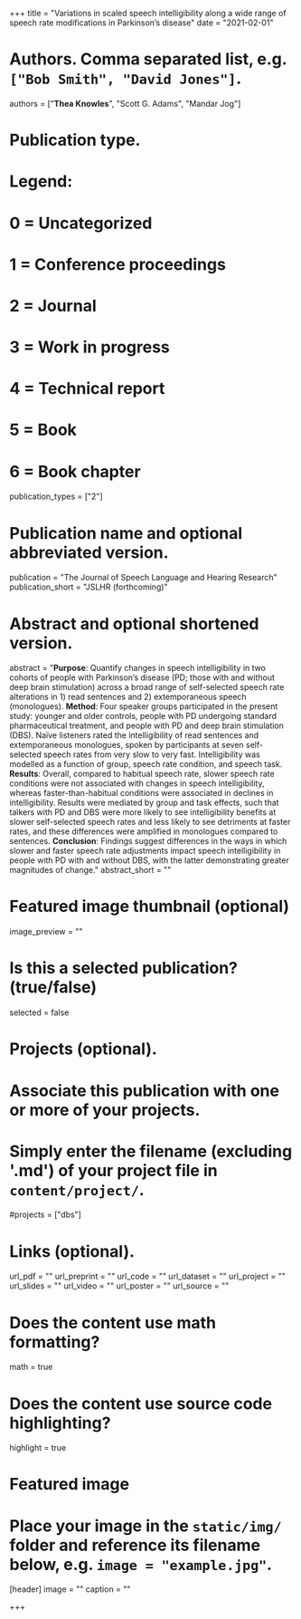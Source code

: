 +++
title = "Variations in scaled speech intelligibility along a wide range of speech rate modifications in Parkinson’s disease"
date = "2021-02-01"

# Authors. Comma separated list, e.g. `["Bob Smith", "David Jones"]`.
authors = ["**Thea Knowles**", "Scott G. Adams", "Mandar Jog"]

# Publication type.
# Legend:
# 0 = Uncategorized
# 1 = Conference proceedings
# 2 = Journal
# 3 = Work in progress
# 4 = Technical report
# 5 = Book
# 6 = Book chapter
publication_types = ["2"]

# Publication name and optional abbreviated version.
publication = "The Journal of Speech Language and Hearing Research"
publication_short = "JSLHR (forthcoming)"

# Abstract and optional shortened version.
abstract = "**Purpose**: Quantify changes in speech intelligibility in two cohorts of people with Parkinson’s disease (PD; those with and without deep brain stimulation) across a broad range of self-selected speech rate alterations in 1) read sentences and 2) extemporaneous speech (monologues). **Method**: Four speaker groups participated in the present study: younger and older controls, people with PD undergoing standard pharmaceutical treatment, and people with PD and deep brain stimulation (DBS). Naïve listeners rated the intelligibility of read sentences and extemporaneous monologues, spoken by participants at seven self- selected speech rates from very slow to very fast. Intelligibility was modelled as a function of group, speech rate condition, and speech task. **Results**: Overall, compared to habitual speech rate, slower speech rate conditions were not associated with changes in speech intelligibility, whereas faster-than-habitual conditions were associated in declines in intelligibility. Results were mediated by group and task effects, such that talkers with PD and DBS were more likely to see intelligibility benefits at slower self-selected speech rates and less likely to see detriments at faster rates, and these differences were amplified in monologues compared to sentences. **Conclusion**: Findings suggest differences in the ways in which slower and faster speech rate adjustments impact speech intelligibility in people with PD with and without DBS, with the latter demonstrating greater magnitudes of change."
abstract_short = ""

# Featured image thumbnail (optional)
image_preview = ""

# Is this a selected publication? (true/false)
selected = false

# Projects (optional).
#   Associate this publication with one or more of your projects.
#   Simply enter the filename (excluding '.md') of your project file in `content/project/`.
#projects = ["dbs"]

# Links (optional).
url_pdf = ""
url_preprint = ""
url_code = ""
url_dataset = ""
url_project = ""
url_slides = ""
url_video = ""
url_poster = ""
url_source = ""

# Does the content use math formatting?
math = true

# Does the content use source code highlighting?
highlight = true

# Featured image
# Place your image in the `static/img/` folder and reference its filename below, e.g. `image = "example.jpg"`.
[header]
image = ""
caption = ""

+++
